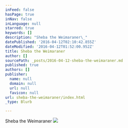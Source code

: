 ```yaml
---
inFeed: false
hasPage: true
inNav: false
inLanguage: null
starred: true
keywords: []
description: "Sheba the Weimaraner\_"
datePublished: '2016-04-12T02:10:42.855Z'
dateModified: '2016-04-12T01:52:00.952Z'
title: Sheba the Weimaraner
author: []
sourcePath: _posts/2016-04-12-sheba-the-weimaraner.md
published: true
authors: []
publisher:
  name: null
  domain: null
  url: null
  favicon: null
url: sheba-the-weimaraner/index.html
_type: Blurb

---
```

Sheba the Weimaraner ![](https://the-grid-user-content.s3-us-west-2.amazonaws.com/bd9273f4-4ba2-4e78-8cce-67e1ff07cc0b.jpg)